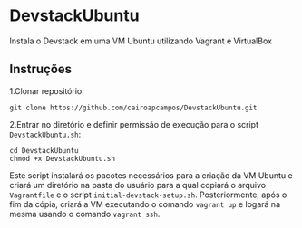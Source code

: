 # DevstackUbuntu
Instala o Devstack em uma VM Ubuntu utilizando Vagrant e VirtualBox

## Instruções

1.Clonar repositório:

`git clone https://github.com/cairoapcampos/DevstackUbuntu.git`

2.Entrar no diretório e definir permissão de execução para o script `DevstackUbuntu.sh`:
```
cd DevstackUbuntu
chmod +x DevstackUbuntu.sh
```
Este script instalará os pacotes necessários para a criação da VM Ubuntu e criará um diretório na pasta do usuário para a qual copiará 
o arquivo `Vagrantfile` e o script `initial-devstack-setup.sh`. Posteriormente, após o fim da cópia, criará a VM executando o comando `vagrant up` e 
logará na mesma usando o comando `vagrant ssh`.



